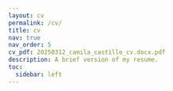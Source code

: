 ```yaml
---
layout: cv
permalink: /cv/
title: cv
nav: true
nav_order: 5
cv_pdf: 20250312_camila_castillo_cv.docx.pdf
description: A brief version of my resume.
toc:
  sidebar: left
---
```

